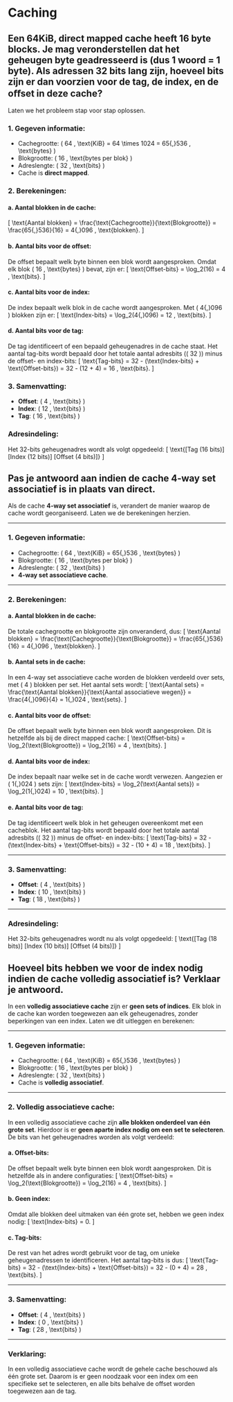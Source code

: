 # Caching

## Een 64KiB, direct mapped cache heeft 16 byte blocks. Je mag veronderstellen dat het geheugen byte geadresseerd is (dus 1 woord = 1 byte). Als adressen 32 bits lang zijn, hoeveel bits zijn er dan voorzien voor de tag, de index, en de oﬀset in deze cache?

Laten we het probleem stap voor stap oplossen.

### 1. **Gegeven informatie**:

- Cachegrootte: \( 64 \, \text{KiB} = 64 \times 1024 = 65{,}536 \, \text{bytes} \)
- Blokgrootte: \( 16 \, \text{bytes per blok} \)
- Adreslengte: \( 32 \, \text{bits} \)
- Cache is **direct mapped**.

### 2. **Berekeningen**:

#### a. **Aantal blokken in de cache**:

\[
\text{Aantal blokken} = \frac{\text{Cachegrootte}}{\text{Blokgrootte}} = \frac{65{,}536}{16} = 4{,}096 \, \text{blokken}.
\]

#### b. **Aantal bits voor de offset**:

De offset bepaalt welk byte binnen een blok wordt aangesproken. Omdat elk blok \( 16 \, \text{bytes} \) bevat, zijn er:
\[
\text{Offset-bits} = \log_2(16) = 4 \, \text{bits}.
\]

#### c. **Aantal bits voor de index**:

De index bepaalt welk blok in de cache wordt aangesproken. Met \( 4{,}096 \) blokken zijn er:
\[
\text{Index-bits} = \log_2(4{,}096) = 12 \, \text{bits}.
\]

#### d. **Aantal bits voor de tag**:

De tag identificeert of een bepaald geheugenadres in de cache staat. Het aantal tag-bits wordt bepaald door het totale aantal adresbits (\( 32 \)) minus de offset- en index-bits:
\[
\text{Tag-bits} = 32 - (\text{Index-bits} + \text{Offset-bits}) = 32 - (12 + 4) = 16 \, \text{bits}.
\]

### 3. **Samenvatting**:

- **Offset**: \( 4 \, \text{bits} \)
- **Index**: \( 12 \, \text{bits} \)
- **Tag**: \( 16 \, \text{bits} \)

### Adresindeling:

Het 32-bits geheugenadres wordt als volgt opgedeeld:
\[
\text{[Tag (16 bits)] [Index (12 bits)] [Offset (4 bits)]}
\]

## Pas je antwoord aan indien de cache 4-way set associatief is in plaats van direct.

Als de cache **4-way set associatief** is, verandert de manier waarop de cache wordt georganiseerd. Laten we de berekeningen herzien.

---

### 1. **Gegeven informatie**:

- Cachegrootte: \( 64 \, \text{KiB} = 65{,}536 \, \text{bytes} \)
- Blokgrootte: \( 16 \, \text{bytes per blok} \)
- Adreslengte: \( 32 \, \text{bits} \)
- **4-way set associatieve cache**.

---

### 2. **Berekeningen**:

#### a. **Aantal blokken in de cache**:

De totale cachegrootte en blokgrootte zijn onveranderd, dus:
\[
\text{Aantal blokken} = \frac{\text{Cachegrootte}}{\text{Blokgrootte}} = \frac{65{,}536}{16} = 4{,}096 \, \text{blokken}.
\]

#### b. **Aantal sets in de cache**:

In een 4-way set associatieve cache worden de blokken verdeeld over sets, met \( 4 \) blokken per set. Het aantal sets wordt:
\[
\text{Aantal sets} = \frac{\text{Aantal blokken}}{\text{Aantal associatieve wegen}} = \frac{4{,}096}{4} = 1{,}024 \, \text{sets}.
\]

#### c. **Aantal bits voor de offset**:

De offset bepaalt welk byte binnen een blok wordt aangesproken. Dit is hetzelfde als bij de direct mapped cache:
\[
\text{Offset-bits} = \log_2(\text{Blokgrootte}) = \log_2(16) = 4 \, \text{bits}.
\]

#### d. **Aantal bits voor de index**:

De index bepaalt naar welke set in de cache wordt verwezen. Aangezien er \( 1{,}024 \) sets zijn:
\[
\text{Index-bits} = \log_2(\text{Aantal sets}) = \log_2(1{,}024) = 10 \, \text{bits}.
\]

#### e. **Aantal bits voor de tag**:

De tag identificeert welk blok in het geheugen overeenkomt met een cacheblok. Het aantal tag-bits wordt bepaald door het totale aantal adresbits (\( 32 \)) minus de offset- en index-bits:
\[
\text{Tag-bits} = 32 - (\text{Index-bits} + \text{Offset-bits}) = 32 - (10 + 4) = 18 \, \text{bits}.
\]

---

### 3. **Samenvatting**:

- **Offset**: \( 4 \, \text{bits} \)
- **Index**: \( 10 \, \text{bits} \)
- **Tag**: \( 18 \, \text{bits} \)

---

### Adresindeling:

Het 32-bits geheugenadres wordt nu als volgt opgedeeld:
\[
\text{[Tag (18 bits)] [Index (10 bits)] [Offset (4 bits)]}
\]

## Hoeveel bits hebben we voor de index nodig indien de cache volledig associatief is? Verklaar je antwoord.

In een **volledig associatieve cache** zijn er **geen sets of indices**. Elk blok in de cache kan worden toegewezen aan elk geheugenadres, zonder beperkingen van een index. Laten we dit uitleggen en berekenen:

---

### 1. **Gegeven informatie**:

- Cachegrootte: \( 64 \, \text{KiB} = 65{,}536 \, \text{bytes} \)
- Blokgrootte: \( 16 \, \text{bytes per blok} \)
- Adreslengte: \( 32 \, \text{bits} \)
- Cache is **volledig associatief**.

---

### 2. **Volledig associatieve cache**:

In een volledig associatieve cache zijn **alle blokken onderdeel van één grote set**. Hierdoor is er **geen aparte index nodig om een set te selecteren**. De bits van het geheugenadres worden als volgt verdeeld:

#### a. **Offset-bits**:

De offset bepaalt welk byte binnen een blok wordt aangesproken. Dit is hetzelfde als in andere configuraties:
\[
\text{Offset-bits} = \log_2(\text{Blokgrootte}) = \log_2(16) = 4 \, \text{bits}.
\]

#### b. **Geen index**:

Omdat alle blokken deel uitmaken van één grote set, hebben we geen index nodig:
\[
\text{Index-bits} = 0.
\]

#### c. **Tag-bits**:

De rest van het adres wordt gebruikt voor de tag, om unieke geheugenadressen te identificeren. Het aantal tag-bits is dus:
\[
\text{Tag-bits} = 32 - (\text{Index-bits} + \text{Offset-bits}) = 32 - (0 + 4) = 28 \, \text{bits}.
\]

---

### 3. **Samenvatting**:

- **Offset**: \( 4 \, \text{bits} \)
- **Index**: \( 0 \, \text{bits} \)
- **Tag**: \( 28 \, \text{bits} \)

---

### Verklaring:

In een volledig associatieve cache wordt de gehele cache beschouwd als één grote set. Daarom is er geen noodzaak voor een index om een specifieke set te selecteren, en alle bits behalve de offset worden toegewezen aan de tag.
